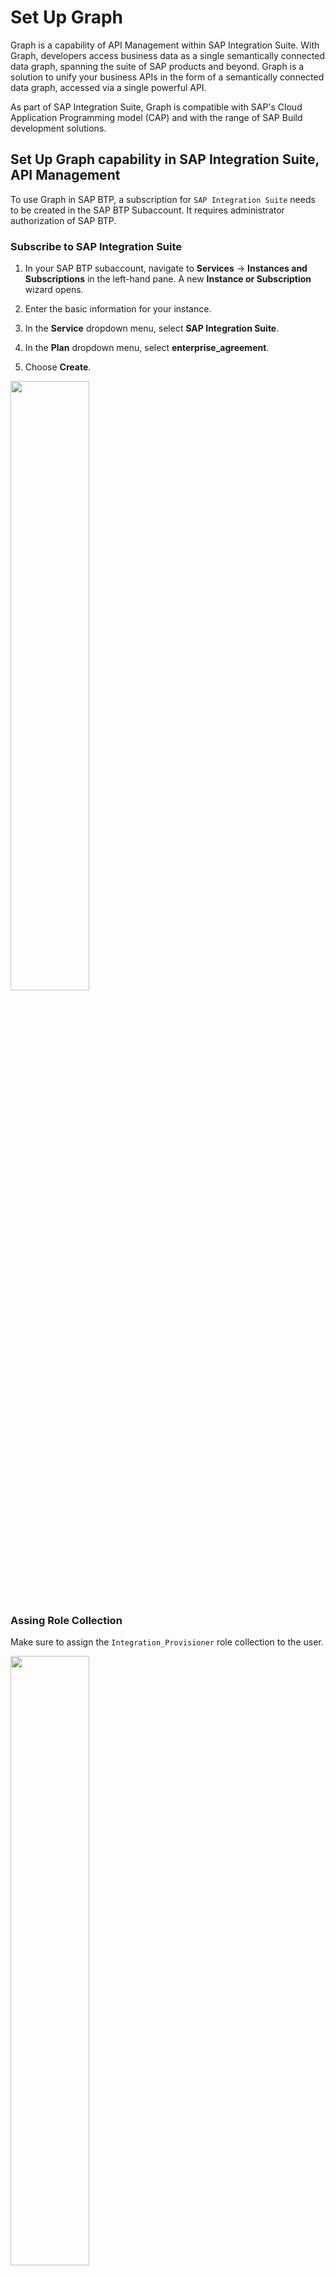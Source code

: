 # Set Up Graph

Graph is a capability of API Management within SAP Integration Suite. With Graph, developers access business data as a single semantically connected data graph, spanning the suite of SAP products and beyond. Graph is a solution to unify your business APIs in the form of a semantically connected data graph, accessed via a single powerful API.

As part of SAP Integration Suite, Graph is compatible with SAP's Cloud Application Programming model (CAP) and with the range of SAP Build development solutions.

## Set Up Graph capability in SAP Integration Suite, API Management

To use Graph in SAP BTP, a subscription for `SAP Integration Suite` needs to be created in the SAP BTP Subaccount. It requires administrator authorization of SAP BTP.

### Subscribe to SAP Integration Suite

1. In your SAP BTP subaccount, navigate to **Services** &rarr; **Instances and Subscriptions** in the left-hand pane. A new **Instance or Subscription** wizard opens.

2. Enter the basic information for your instance.

3. In the **Service** dropdown menu, select **SAP Integration Suite**.

4. In the **Plan** dropdown menu, select **enterprise_agreement**.


5. Choose **Create**.

<!-- ![Integration Instance](./images/integrationinstance.png) -->
<img src="./images/integrationinstance.png" width=50%>

### Assing Role Collection

Make sure to assign the `Integration_Provisioner` role collection to the user.

<!-- ![Provisioner](./images/integration-role.png) -->
<img src="./images/integration-role.png" width=50%>

### Activate Graph

1. Select **Go to Application** for the Integration Suite application. The Integration Suite launchpad opens in new tab.

<!-- ![IS app](./images/go-to-app.png) -->
<img src="./images/go-to-app.png" width=50%>

2. In the capabilities section, look for `Manage Capabilities`

3. Ensure the **Manage APIs** capability is enabled.

<!-- ![capability](./images/manage-apis.png) -->
<img src="./images/manage-apis.png" width=50%>

The log out of the Integration Suite application and switch back to the SAP BTP subaccount.

4. Assign the role collection to the user

Go to **Users** > Select user > **Assign Role collection** > select **APIManagement.SelfService.Administrator** > Assign Role collection.

<!-- ![API Role](./images/api-role.png) -->
<img src="./images/api-role.png" width=50%>

5. Open the SAP Integration Suite Application again.

6. Enable `Graph` in the capabilities.

<!-- ![Graph activate](./images/graph-activate.png) -->
<img src="./images/graph-activate.png" width=50%>

wait to have the `Active` status.

7. Switch back to SAP BTP subaccount, to assign the following role collections

  - **AuthGroup.SelfService.Admin**
  - **Graph.KeyUser**
  - **GraphNavigation.Viewer**

8. Log in back to Integration Suite Application, you should be able to see the `Graph` designer option in the menu.

<!-- ![graph designer](./images/graph-designer.png) -->
<img src="./images/graph-designer.png" width=50%>

## Connecting Graph to Business Systems

A business data graph reflects the data entities within underlying business systems in a landscape.

### Configure Model Extension

1. Select **Graph** under **Design Artifacts** in the left-side menu of the SAP Integration Suite interface.

<!-- ![graph designer](./images/graph-designer.png) -->
<img src="./images/graph-designer.png" width=50%>

2. Choose **Model Extensions** tab and click on **create from file**.

<!-- ![model ext](./images/new-model.png) -->
<img src="./images/new-model.png" width=50%>

3. Give the name **Logistics Partner** and upload the file [Logistics.custom.json](../../logistics-partner/config/Logistics.custom.json) from the config folder.

<!-- ![model popup](./images/model-ext-popup.png) -->
<img src="./images/model-ext-popup.png" width=50%>

4. Click on **Create**.

Logistics Partner model extension was created successfully and can now be used in a business data graph.

### Create a Business Data Graph

1. Select **Graph** under **Design Artifacts** in the left-side menu of the SAP Integration Suite interface.

<!-- ![graph designer](./images/graph-designer.png) -->
<img src="./images/graph-designer.png" width=50%>

2. Select **Create new business data graph** in the panel.

<!-- ![new bdg](./images/new-bdg.png) -->
<img src="./images/new-bdg.png" width=50%>

3. Provide an **ID** for the business data Graph as `v1`. Click **Next**.

<!-- ![setup1](./images/setup-step1.png) -->
<img src="./images/setup-step1.png" width=50%>

4. Select the data sources to include in the business data graph. These are the destinations you previously configured in the SAP BTP cockpit.

  - bupa
  - graph-c4c-dest
  - logistics-partner

<!-- ![setup2](./images/setup-step2.png) -->
<img src="./images/setup-step2.png" width=50%>

Select **Next**

5. Choose the configured **Model extension** `Logistics Partner` and select **Next**

6. Once the draft busines data gets generated, review the configuration.

7. Add the following Key mappings in the locating policy.

```json
"keyMapping": [
            {
                "foreignKey": {
                    "attributes": [
                        "ExternalID"
                    ],
                    "dataSource": "c4c",
                    "entityName": "sap.c4c.CorporateAccountCollection"
                },
                "references": {
                    "attributes": [
                        "BusinessPartner"
                    ],
                    "dataSource": "s4",
                    "entityName": "sap.s4.A_BusinessPartner"
                }
            },
            {
                "foreignKey": {
                    "attributes": [
                        "ExternalID"
                    ],
                    "dataSource": "c4c",
                    "entityName": "sap.c4c.IndividualCustomerCollection"
                },
                "references": {
                    "attributes": [
                        "BusinessPartner"
                    ],
                    "dataSource": "s4",
                    "entityName": "sap.s4.A_BusinessPartner"
                }
            }
        ]
```

After adding, full configuration should look like this

```json
{
    "businessDataGraphIdentifier": "v1",
    "description": "This business data graph includes APIs of SAP S/4HANA Cloud and SAP Sales Cloud",
    "graphModelVersion": "^v3",
    "schemaVersion": "1.2.0",
    "extensions": [
        "Logistics Partner"
    ],
    "dataSources": [
        {
            "name": "s4",
            "services": [
                {
                    "destinationName": "bupa"
                }
            ]
        },
        {
            "name": "c4c",
            "services": [
                {
                    "destinationName": "graph-c4c-dest"
                }
            ]
        },
        {
            "name": "my.custom",
            "services": [
                {
                    "destinationName": "logistics-partner"
                }
            ],
            "namespace": "my.custom"
        }
    ],
    "locatingPolicy": {
        "cues": [],
        "keyMapping": [
            {
                "foreignKey": {
                    "attributes": [
                        "ExternalID"
                    ],
                    "dataSource": "c4c",
                    "entityName": "sap.c4c.CorporateAccountCollection"
                },
                "references": {
                    "attributes": [
                        "BusinessPartner"
                    ],
                    "dataSource": "s4",
                    "entityName": "sap.s4.A_BusinessPartner"
                }
            },
            {
                "foreignKey": {
                    "attributes": [
                        "ExternalID"
                    ],
                    "dataSource": "c4c",
                    "entityName": "sap.c4c.IndividualCustomerCollection"
                },
                "references": {
                    "attributes": [
                        "BusinessPartner"
                    ],
                    "dataSource": "s4",
                    "entityName": "sap.s4.A_BusinessPartner"
                }
            }
        ],
        "rules": [
            {
                "name": "sap.s4.*",
                "leading": "s4",
                "local": []
            },
            {
                "name": "sap.c4c.*",
                "leading": "c4c",
                "local": []
            },
            {
                "name": "sap.graph.*",
                "leading": "s4",
                "local": [
                   
                ]
            },
            {
                "name": "sap.graph.AppointmentActivity",
                "leading": "c4c"
            },
            {
                "name": "sap.graph.BusinessUser",
                "leading": "c4c"
            },
            {
                "name": "sap.graph.ClassificationCharacteristic",
                "leading": "c4c"
            },
            {
                "name": "sap.graph.ClassificationClass",
                "leading": "c4c"
            },
            {
                "name": "sap.graph.Company",
                "leading": "c4c"
            },
            {
                "name": "sap.graph.ContactPerson",
                "leading": "c4c",
                "local": [
                    "s4"
                ]
            },
            {
                "name": "sap.graph.CorporateAccount",
                "leading": "c4c",
                "local": [
                    "s4"
                ]
            },
            {
                "name": "sap.graph.Country",
                "leading": "c4c"
            },
            {
                "name": "sap.graph.Currency",
                "leading": "c4c"
            },
            {
                "name": "sap.graph.Customer",
                "leading": "c4c",
                "local": [
                    "s4"
                ]
            },
            {
                "name": "sap.graph.CustomerGroup",
                "leading": "c4c"
            },
            {
                "name": "sap.graph.DistributionChannel",
                "leading": "c4c"
            },
            {
                "name": "sap.graph.Division",
                "leading": "c4c"
            },
            {
                "name": "sap.graph.Equipment",
                "leading": "c4c"
            },
            {
                "name": "sap.graph.FunctionalLocation",
                "leading": "c4c"
            },
            {
                "name": "sap.graph.IncotermsClassification",
                "leading": "c4c"
            },
            {
                "name": "sap.graph.IndividualCustomer",
                "leading": "c4c",
                "local": [
                    "s4"
                ]
            },
            {
                "name": "sap.graph.IndustrySector",
                "leading": "c4c"
            },
            {
                "name": "sap.graph.Job",
                "leading": "c4c"
            },
            {
                "name": "sap.graph.Language",
                "leading": "c4c"
            },
            {
                "name": "sap.graph.MeasurementDocument",
                "leading": "c4c"
            },
            {
                "name": "sap.graph.MeasurementPoint",
                "leading": "c4c"
            },
            {
                "name": "sap.graph.PersonMaritalStatus",
                "leading": "c4c"
            },
            {
                "name": "sap.graph.PersonTitle",
                "leading": "c4c"
            },
            {
                "name": "sap.graph.PhoneCallActivity",
                "leading": "c4c"
            },
            {
                "name": "sap.graph.Product",
                "leading": "c4c"
            },
            {
                "name": "sap.graph.ProductCategory",
                "leading": "c4c"
            },
            {
                "name": "sap.graph.ProductCategoryHierarchy",
                "leading": "c4c"
            },
            {
                "name": "sap.graph.ProductType",
                "leading": "c4c"
            },
            {
                "name": "sap.graph.SalesContract",
                "leading": "c4c"
            },
            {
                "name": "sap.graph.SalesDocumentCancellationReason",
                "leading": "c4c"
            },
            {
                "name": "sap.graph.SalesDocumentReason",
                "leading": "c4c"
            },
            {
                "name": "sap.graph.SalesLead",
                "leading": "c4c"
            },
            {
                "name": "sap.graph.SalesOpportunity",
                "leading": "c4c"
            },
            {
                "name": "sap.graph.SalesOrder",
                "leading": "c4c"
            },
            {
                "name": "sap.graph.SalesOrganization",
                "leading": "c4c"
            },
            {
                "name": "sap.graph.SalesPricingConditionType",
                "leading": "c4c"
            },
            {
                "name": "sap.graph.SalesQuote",
                "leading": "c4c"
            },
            {
                "name": "sap.graph.SalesRoute",
                "leading": "c4c"
            },
            {
                "name": "sap.graph.SalesVisit",
                "leading": "c4c"
            },
            {
                "name": "sap.graph.ServiceDocumentPriority",
                "leading": "c4c"
            },
            {
                "name": "sap.graph.ServiceRequest",
                "leading": "c4c"
            },
            {
                "name": "sap.graph.ServiceRequestType",
                "leading": "c4c"
            },
            {
                "name": "sap.graph.TaskActivity",
                "leading": "c4c"
            },
            {
                "name": "sap.graph.TimeSheet",
                "leading": "c4c"
            },
            {
                "name": "sap.graph.TimeZone",
                "leading": "c4c"
            },
            {
                "name": "sap.graph.WorkAssignment",
                "leading": "c4c"
            },
            {
                "name": "my.custom.*",
                "leading": "my.custom"
            },
            {
                "name": "custom.ns.Logistics",
                "leading": "my.custom",
                "local": []
            },
            {
                "name": "custom.ns.Logistics",
                "leading": "s4",
                "local": [],
                "sourceEntity": "sap.s4.A_BusinessPartner"
            }
        ]
    }
}
```

Click on **Create**.

See [Configuration File](https://help.sap.com/docs/graph/graph/business-data-graph-configuration-file) in the SAP Graph documentation.

7. Wait for status to update to **Available**.

The status goes from Processing > Offline > Available.

### (Optional) Explore the Business Data Graph in Graph Navigator

You just created your business data graph. Wouldn't it be cool to explore semantic connections between the data entitites and even try out a few oData queries on the real data in the business system ? You can do exactly that using Graph Navigator within API Business Hub Enterprise !

This section takes you through exploring the business data graph created in previous section using the Graph Navigator tool.

1. Open the Graph Navigator tool in API Business Hub Enterprise by selecting the menu icon **Graph Navigator** in the top panel.

<!-- ![navigator 1](./images/navigator-1.png) -->
<img src="./images/navigator-1.png" width=50%>

2. The Graph Navigator tool automatically lists all the business data graphs in your SAP BTP subaccount. Select the business data graph **v1** you previously created.

<!-- ![navigator 2](./images/navigator-2.png) -->
<img src="./images/navigator-2.png" width=50%>

3. On the left, in the **Entities** index, you see a search window and collection of available entities, grouped per namespace.

<!-- ![navigator 3](./images/navigator-3.png) -->
<img src="./images/navigator-3.png" width=50%>

4. Explore the entities to check **Schema** and use the **Try Out** feature to make oData requests.

<!-- ![navigator 4](./images/navigator-4.png) -->
<img src="./images/navigator-4.png" width=50%>

Play around with the navigator.

### Create Graph Service Instance

In order for the client application to be able to consume newly created business data graph, they require Graph service credentials. In this section you will create the Graph service instance and service bindings.

1. In your SAP BTP subaccount, navigate to **Services** &rarr; **Instances and Subscriptions** in the left-hand pane. A new **Instance or Subscription** wizard opens.

2. Enter the basic information for your instance.

3. In the **Service** dropdown menu, select **SAP Graph**.

4. In the **Plan** dropdown menu, select **api**.

5. In the **Instance Name** field, enter a name for your instance.

6. Choose **Create**.

<!-- ![Graph Instance](./images/graph-instance-api.png) -->
<img src="./images/graph-instance-api.png" width=50%>


7. Create a new service key for your SAP Graph instance.

<!-- ![Graph Service Key](./images/serviceKey.png) -->
<img src="./images/serviceKey.png" width=50%>

8. Download the service key file.

<!-- ![Download Key](./images/downloadKey.png) -->
<img src="./images/downloadKey.png" width=50%>


## Set Up Graph Destination

Maintain the **Graph API** in the URL (for example, `https://xxxx.graph.sap/api/v1`). This is the URL that you received after activation of graph configuration in the previous step. Refer to Graph's service key to fill in the values for **Client ID** and **Client Secret**. The **Token Service URL** value is derived by suffixing the **URL** mentioned in service key with `/oauth/token`.

Use the Graph API to configure the destinations with:

1. *OAuth2JWTBearer* Authentication:

  1.1. In the SAP BTP cockpit, go to your global account and navigate to your subaccount.

  1.2. Choose **Connectivity** in the menu on the left, and then choose **Destinations > New Destination**.

  1.3. Create the **Destination Configuration** using the details from Service key of the SAP Graph instance:

![OAuth2JWTBearer](./images/OAuth2JWTBearerDestination.png)

2. *OAuth2ClientCredential* Authentication:

![OAuth2ClientCredential](./images/OAuth2ClientCredentialDestination.png)

>Hint: `Check Connection` button for the created destination gives the response `401:Unauthorised`. This is expected. It will be resolved when the application forwards the JWT token.
